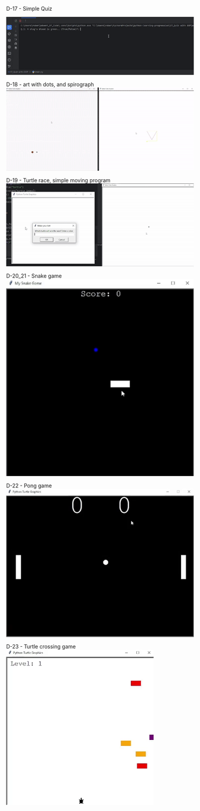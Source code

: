 D-17 - Simple Quiz

![D-17](assets/D-17.gif)

D-18 - art with dots, and spirograph
![D-18](assets/D-18.gif)

D-19 - Turtle race, simple moving program
![D-19](assets/D-19.gif)

D-20_21 - Snake game
![D-20_21](assets/D-20_21.gif)

D-22 - Pong game
![D-22](assets/D-22.gif)

D-23 - Turtle crossing game
![D-23](assets/D-23.gif)
